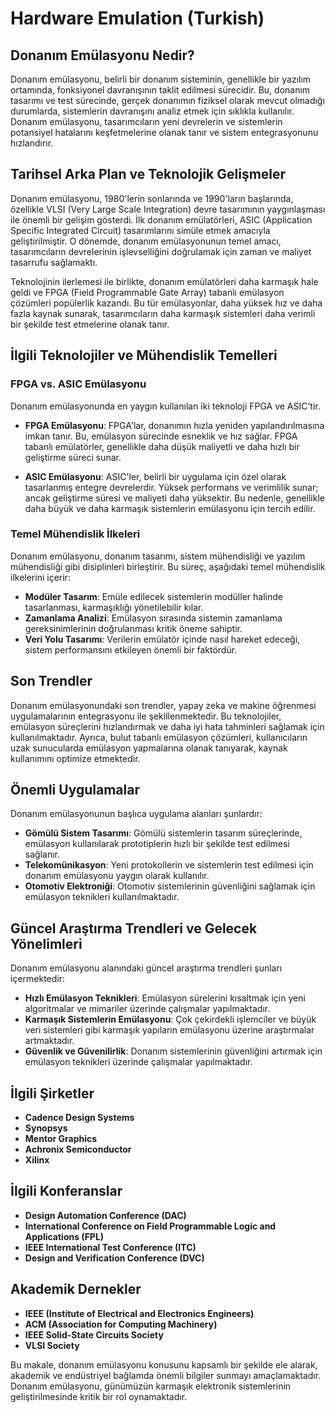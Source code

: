 # Hardware Emulation (Turkish)

## Donanım Emülasyonu Nedir?

Donanım emülasyonu, belirli bir donanım sisteminin, genellikle bir yazılım ortamında, fonksiyonel davranışının taklit edilmesi sürecidir. Bu, donanım tasarımı ve test sürecinde, gerçek donanımın fiziksel olarak mevcut olmadığı durumlarda, sistemlerin davranışını analiz etmek için sıklıkla kullanılır. Donanım emülasyonu, tasarımcıların yeni devrelerin ve sistemlerin potansiyel hatalarını keşfetmelerine olanak tanır ve sistem entegrasyonunu hızlandırır.

## Tarihsel Arka Plan ve Teknolojik Gelişmeler

Donanım emülasyonu, 1980'lerin sonlarında ve 1990'ların başlarında, özellikle VLSI (Very Large Scale Integration) devre tasarımının yaygınlaşması ile önemli bir gelişim gösterdi. İlk donanım emülatörleri, ASIC (Application Specific Integrated Circuit) tasarımlarını simüle etmek amacıyla geliştirilmiştir. O dönemde, donanım emülasyonunun temel amacı, tasarımcıların devrelerinin işlevselliğini doğrulamak için zaman ve maliyet tasarrufu sağlamaktı.

Teknolojinin ilerlemesi ile birlikte, donanım emülatörleri daha karmaşık hale geldi ve FPGA (Field Programmable Gate Array) tabanlı emülasyon çözümleri popülerlik kazandı. Bu tür emülasyonlar, daha yüksek hız ve daha fazla kaynak sunarak, tasarımcıların daha karmaşık sistemleri daha verimli bir şekilde test etmelerine olanak tanır.

## İlgili Teknolojiler ve Mühendislik Temelleri

### FPGA vs. ASIC Emülasyonu

Donanım emülasyonunda en yaygın kullanılan iki teknoloji FPGA ve ASIC’tir. 

- **FPGA Emülasyonu**: FPGA'lar, donanımın hızla yeniden yapılandırılmasına imkan tanır. Bu, emülasyon sürecinde esneklik ve hız sağlar. FPGA tabanlı emülatörler, genellikle daha düşük maliyetli ve daha hızlı bir geliştirme süreci sunar.

- **ASIC Emülasyonu**: ASIC'ler, belirli bir uygulama için özel olarak tasarlanmış entegre devrelerdir. Yüksek performans ve verimlilik sunar; ancak geliştirme süresi ve maliyeti daha yüksektir. Bu nedenle, genellikle daha büyük ve daha karmaşık sistemlerin emülasyonu için tercih edilir.

### Temel Mühendislik İlkeleri

Donanım emülasyonu, donanım tasarımı, sistem mühendisliği ve yazılım mühendisliği gibi disiplinleri birleştirir. Bu süreç, aşağıdaki temel mühendislik ilkelerini içerir:

- **Modüler Tasarım**: Emüle edilecek sistemlerin modüller halinde tasarlanması, karmaşıklığı yönetilebilir kılar.
- **Zamanlama Analizi**: Emülasyon sırasında sistemin zamanlama gereksinimlerinin doğrulanması kritik öneme sahiptir.
- **Veri Yolu Tasarımı**: Verilerin emülatör içinde nasıl hareket edeceği, sistem performansını etkileyen önemli bir faktördür.

## Son Trendler

Donanım emülasyonundaki son trendler, yapay zeka ve makine öğrenmesi uygulamalarının entegrasyonu ile şekillenmektedir. Bu teknolojiler, emülasyon süreçlerini hızlandırmak ve daha iyi hata tahminleri sağlamak için kullanılmaktadır. Ayrıca, bulut tabanlı emülasyon çözümleri, kullanıcıların uzak sunucularda emülasyon yapmalarına olanak tanıyarak, kaynak kullanımını optimize etmektedir.

## Önemli Uygulamalar

Donanım emülasyonunun başlıca uygulama alanları şunlardır:

- **Gömülü Sistem Tasarımı**: Gömülü sistemlerin tasarım süreçlerinde, emülasyon kullanılarak prototiplerin hızlı bir şekilde test edilmesi sağlanır.
- **Telekomünikasyon**: Yeni protokollerin ve sistemlerin test edilmesi için donanım emülasyonu yaygın olarak kullanılır.
- **Otomotiv Elektroniği**: Otomotiv sistemlerinin güvenliğini sağlamak için emülasyon teknikleri kullanılmaktadır.

## Güncel Araştırma Trendleri ve Gelecek Yönelimleri

Donanım emülasyonu alanındaki güncel araştırma trendleri şunları içermektedir:

- **Hızlı Emülasyon Teknikleri**: Emülasyon sürelerini kısaltmak için yeni algoritmalar ve mimariler üzerinde çalışmalar yapılmaktadır.
- **Karmaşık Sistemlerin Emülasyonu**: Çok çekirdekli işlemciler ve büyük veri sistemleri gibi karmaşık yapıların emülasyonu üzerine araştırmalar artmaktadır.
- **Güvenlik ve Güvenilirlik**: Donanım sistemlerinin güvenliğini artırmak için emülasyon teknikleri üzerinde çalışmalar yapılmaktadır.

## İlgili Şirketler

- **Cadence Design Systems**
- **Synopsys**
- **Mentor Graphics**
- **Achronix Semiconductor**
- **Xilinx**

## İlgili Konferanslar

- **Design Automation Conference (DAC)**
- **International Conference on Field Programmable Logic and Applications (FPL)**
- **IEEE International Test Conference (ITC)**
- **Design and Verification Conference (DVC)**

## Akademik Dernekler

- **IEEE (Institute of Electrical and Electronics Engineers)**
- **ACM (Association for Computing Machinery)**
- **IEEE Solid-State Circuits Society**
- **VLSI Society**

Bu makale, donanım emülasyonu konusunu kapsamlı bir şekilde ele alarak, akademik ve endüstriyel bağlamda önemli bilgiler sunmayı amaçlamaktadır. Donanım emülasyonu, günümüzün karmaşık elektronik sistemlerinin geliştirilmesinde kritik bir rol oynamaktadır.